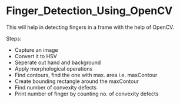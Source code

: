 # Finger_Detection_Using_OpenCV

This will help in detecting fingers in a frame with the help of OpenCV.

<body>Steps: 
   <ul>
    <li>Capture an image</li>
    <li>Convert it to HSV</li>
    <li>Seperate out hand and background</li>
    <li>Apply morphological operations</li>
    <li>Find contours, find the one with max. area i.e. maxContour</li>
    <li>Create bounding rectangle around the maxContour</li>
    <li>Find number of convexity defects</li>
    <li>Print number of finger by counting no. of convexity defects</li>
   </ul>
    </body>
